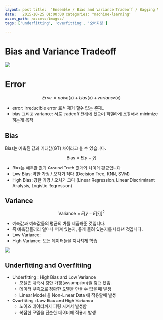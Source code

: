 ```yaml
---
layout: post title:  "Ensemble / Bias and Variance Tradeoff / Bagging VS Boosting"
date:   2015-10-25 01:00:00 categories: "machine-learning"
asset_path: /assets/images/ 
tags: ['underfitting', 'overfitting', '오버피팅']

---
```


# Bias and Variance Tradeoff

<img src="{{ page.asset_path }}underfit_right_overfit.png" class="img-responsive img-rounded img-fluid center">

# Error

$$ Error = noise(x) + bias(x) + variance(x) $$

- error: irreducible error 로서 제거 할수 없는 존재..
- bias 그리고 variance: 서로 tradeoff 관계에 있으며 적절하게 조정해서 minimize 하는게 목적



## Bias 

Bias는 예측된 값과 기대값(GT) 차이라고 볼 수 있습니다. 


$$ \text{Bias} = E[y - \hat{y}] $$

 - Bias는 예측관 값과 Ground Truth 값과의 차이의 평균입니다.
 - Low Bias: 약한 가정 / 오차가 적다 (Decision Tree, KNN, SVM)
 - High Bias: 강한 가정 / 오차가 크다 (Linear Regression, Linear Discriminant Analysis, Logistic Regression)


## Variance 

$$ \text{Variance} = E \left[ \hat{y} - E[\hat{y}] \right]^2  $$

 - 예측값과 예측값들의 평균의 차를 제곱해준 것입니다. 
 - 즉 예측값들끼리 얼마나 퍼져 있는지, 좁게 몰려 있는지를 나타낸 것입니다.
 - Low Variance: 
 - High Variance: 모든 데이터들을 지나치게 학습
 
<img src="{{ page.asset_path }}bias_variance_tradeoff.jpeg" class="img-responsive img-rounded img-fluid center">


## Underfitting and Overfitting

 - Underfitting : High Bias and Low Variance
     - 모델은 예측시 강한 가정(assumption)을 갖고 있음. 
     - 데이터 부족으로 정확한 모델을 만들 수 없을 때 발생
     - Linear Model 을 Non-Linear Data 에 적용할때 발생
 - Overfitting : Low Bias and High Variance 
     - 노이즈 데이터까지 피팅 시켜서 발생함
     - 복잡한 모델을 단순한 데이터에 적용시 발생